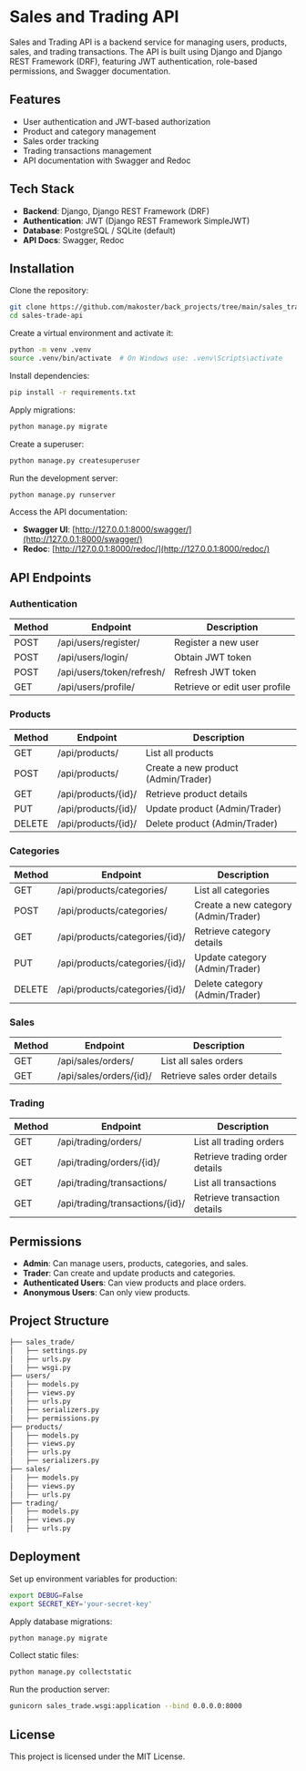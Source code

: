 # Sales and Trading API

Sales and Trading API is a backend service for managing users, products, sales, and trading transactions. The API is built using Django and Django REST Framework (DRF), featuring JWT authentication, role-based permissions, and Swagger documentation.

## Features

- User authentication and JWT-based authorization
- Product and category management
- Sales order tracking
- Trading transactions management
- API documentation with Swagger and Redoc

## Tech Stack

- **Backend**: Django, Django REST Framework (DRF)
- **Authentication**: JWT (Django REST Framework SimpleJWT)
- **Database**: PostgreSQL / SQLite (default)
- **API Docs**: Swagger, Redoc

## Installation

Clone the repository:

```bash
git clone https://github.com/makoster/back_projects/tree/main/sales_trade.git
cd sales-trade-api
```

Create a virtual environment and activate it:

```bash
python -m venv .venv
source .venv/bin/activate  # On Windows use: .venv\Scripts\activate
```

Install dependencies:

```bash
pip install -r requirements.txt
```

Apply migrations:

```bash
python manage.py migrate
```

Create a superuser:

```bash
python manage.py createsuperuser
```

Run the development server:

```bash
python manage.py runserver
```

Access the API documentation:

- **Swagger UI**: [http://127.0.0.1:8000/swagger/](http://127.0.0.1:8000/swagger/)
- **Redoc**: [http://127.0.0.1:8000/redoc/](http://127.0.0.1:8000/redoc/)

## API Endpoints

### Authentication

| Method | Endpoint                       | Description              |
|--------|--------------------------------|--------------------------|
| POST   | /api/users/register/           | Register a new user      |
| POST   | /api/users/login/              | Obtain JWT token         |
| POST   | /api/users/token/refresh/      | Refresh JWT token        |
| GET    | /api/users/profile/            | Retrieve or edit user profile |

### Products

| Method | Endpoint                        | Description                      |
|--------|---------------------------------|----------------------------------|
| GET    | /api/products/                  | List all products                |
| POST   | /api/products/                  | Create a new product (Admin/Trader) |
| GET    | /api/products/{id}/             | Retrieve product details         |
| PUT    | /api/products/{id}/             | Update product (Admin/Trader)    |
| DELETE | /api/products/{id}/             | Delete product (Admin/Trader)    |

### Categories

| Method | Endpoint                             | Description                      |
|--------|--------------------------------------|----------------------------------|
| GET    | /api/products/categories/           | List all categories              |
| POST   | /api/products/categories/           | Create a new category (Admin/Trader) |
| GET    | /api/products/categories/{id}/      | Retrieve category details        |
| PUT    | /api/products/categories/{id}/      | Update category (Admin/Trader)   |
| DELETE | /api/products/categories/{id}/      | Delete category (Admin/Trader)   |

### Sales

| Method | Endpoint                          | Description                       |
|--------|-----------------------------------|-----------------------------------|
| GET    | /api/sales/orders/                | List all sales orders             |
| GET    | /api/sales/orders/{id}/           | Retrieve sales order details      |

### Trading

| Method | Endpoint                          | Description                        |
|--------|-----------------------------------|------------------------------------|
| GET    | /api/trading/orders/              | List all trading orders           |
| GET    | /api/trading/orders/{id}/         | Retrieve trading order details    |
| GET    | /api/trading/transactions/        | List all transactions             |
| GET    | /api/trading/transactions/{id}/   | Retrieve transaction details      |

## Permissions

- **Admin**: Can manage users, products, categories, and sales.
- **Trader**: Can create and update products and categories.
- **Authenticated Users**: Can view products and place orders.
- **Anonymous Users**: Can only view products.

## Project Structure

```bash
├── sales_trade/
│   ├── settings.py
│   ├── urls.py
│   ├── wsgi.py
├── users/
│   ├── models.py
│   ├── views.py
│   ├── urls.py
│   ├── serializers.py
│   ├── permissions.py
├── products/
│   ├── models.py
│   ├── views.py
│   ├── urls.py
│   ├── serializers.py
├── sales/
│   ├── models.py
│   ├── views.py
│   ├── urls.py
├── trading/
│   ├── models.py
│   ├── views.py
│   ├── urls.py
```

## Deployment

Set up environment variables for production:

```bash
export DEBUG=False
export SECRET_KEY='your-secret-key'
```

Apply database migrations:

```bash
python manage.py migrate
```

Collect static files:

```bash
python manage.py collectstatic
```

Run the production server:

```bash
gunicorn sales_trade.wsgi:application --bind 0.0.0.0:8000
```

## License

This project is licensed under the MIT License.

